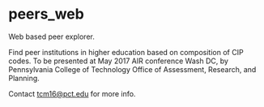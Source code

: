 # peers_web
Web based peer explorer.

Find peer institutions in higher education based on composition of CIP codes. 
To be presented at May 2017 AIR conference Wash DC, by Pennsylvania College of Technology Office of Assessment, Research, and Planning.

Contact tcm16@pct.edu for more info.
